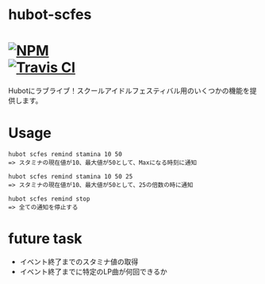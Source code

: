 # hubot-scfes

[![NPM](https://nodei.co/npm/hubot-scfes.png)](https://nodei.co/npm/hubot-scfes/)  
[![Travis CI](https://travis-ci.org/ota42y/hubot-scfes.svg?branch=master)](https://travis-ci.org/ota42y/hubot-scfes.svg?branch=master)
==========

Hubotにラブライブ！スクールアイドルフェスティバル用のいくつかの機能を提供します。

# Usage

```
hubot scfes remind stamina 10 50
=> スタミナの現在値が10、最大値が50として、Maxになる時刻に通知

hubot scfes remind stamina 10 50 25
=> スタミナの現在値が10、最大値が50として、25の倍数の時に通知

hubot scfes remind stop
=> 全ての通知を停止する

```

# future task
- イベント終了までのスタミナ値の取得
- イベント終了までに特定のLP曲が何回できるか
